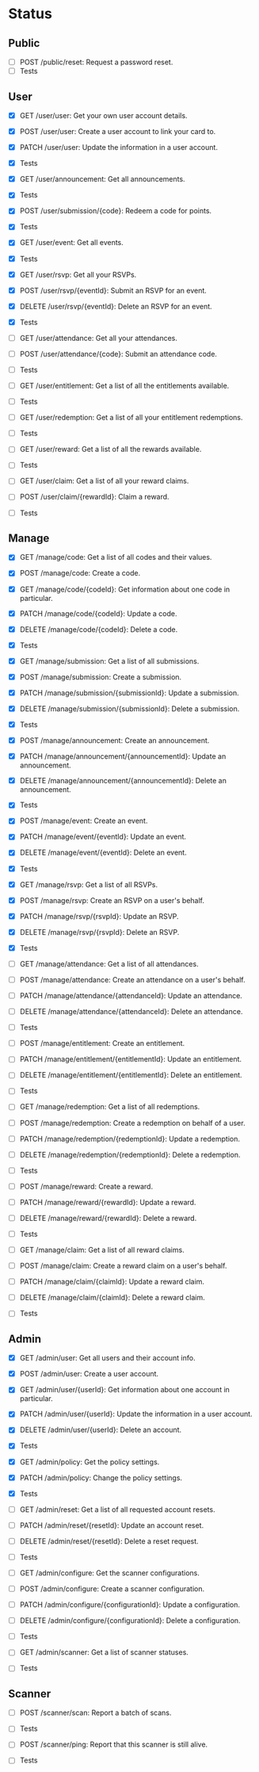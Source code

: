# Status

## Public

- [ ] POST /public/reset: Request a password reset.
- [ ] Tests

## User

- [x] GET /user/user: Get your own user account details.
- [x] POST /user/user: Create a user account to link your card to.
- [x] PATCH /user/user: Update the information in a user account.
- [x] Tests

- [x] GET /user/announcement: Get all announcements.
- [x] Tests

- [x] POST /user/submission/{code}: Redeem a code for points.
- [x] Tests

- [x] GET /user/event: Get all events.
- [x] Tests

- [x] GET /user/rsvp: Get all your RSVPs.
- [x] POST /user/rsvp/{eventId}: Submit an RSVP for an event.
- [x] DELETE /user/rsvp/{eventId}: Delete an RSVP for an event.
- [x] Tests

- [ ] GET /user/attendance: Get all your attendances.
- [ ] POST /user/attendance/{code}: Submit an attendance code.
- [ ] Tests

- [ ] GET /user/entitlement: Get a list of all the entitlements available.
- [ ] Tests

- [ ] GET /user/redemption: Get a list of all your entitlement redemptions.
- [ ] Tests

- [ ] GET /user/reward: Get a list of all the rewards available.
- [ ] Tests

- [ ] GET /user/claim: Get a list of all your reward claims.
- [ ] POST /user/claim/{rewardId}: Claim a reward.
- [ ] Tests

## Manage

- [x] GET /manage/code: Get a list of all codes and their values.
- [x] POST /manage/code: Create a code.
- [x] GET /manage/code/{codeId}: Get information about one code in particular.
- [x] PATCH /manage/code/{codeId}: Update a code.
- [x] DELETE /manage/code/{codeId}: Delete a code.
- [x] Tests

- [x] GET /manage/submission: Get a list of all submissions.
- [x] POST /manage/submission: Create a submission.
- [x] PATCH /manage/submission/{submissionId}: Update a submission.
- [x] DELETE /manage/submission/{submissionId}: Delete a submission.
- [x] Tests

- [x] POST /manage/announcement: Create an announcement.
- [x] PATCH /manage/announcement/{announcementId}: Update an announcement.
- [x] DELETE /manage/announcement/{announcementId}: Delete an announcement.
- [x] Tests

- [x] POST /manage/event: Create an event.
- [x] PATCH /manage/event/{eventId}: Update an event.
- [x] DELETE /manage/event/{eventId}: Delete an event.
- [x] Tests

- [x] GET /manage/rsvp: Get a list of all RSVPs.
- [x] POST /manage/rsvp: Create an RSVP on a user's behalf.
- [x] PATCH /manage/rsvp/{rsvpId}: Update an RSVP.
- [x] DELETE /manage/rsvp/{rsvpId}: Delete an RSVP.
- [x] Tests

- [ ] GET /manage/attendance: Get a list of all attendances.
- [ ] POST /manage/attendance: Create an attendance on a user's behalf.
- [ ] PATCH /manage/attendance/{attendanceId}: Update an attendance.
- [ ] DELETE /manage/attendance/{attendanceId}: Delete an attendance.
- [ ] Tests

- [ ] POST /manage/entitlement: Create an entitlement.
- [ ] PATCH /manage/entitlement/{entitlementId}: Update an entitlement.
- [ ] DELETE /manage/entitlement/{entitlementId}: Delete an entitlement.
- [ ] Tests

- [ ] GET /manage/redemption: Get a list of all redemptions.
- [ ] POST /manage/redemption: Create a redemption on behalf of a user.
- [ ] PATCH /manage/redemption/{redemptionId}: Update a redemption.
- [ ] DELETE /manage/redemption/{redemptionId}: Delete a redemption.
- [ ] Tests

- [ ] POST /manage/reward: Create a reward.
- [ ] PATCH /manage/reward/{rewardId}: Update a reward.
- [ ] DELETE /manage/reward/{rewardId}: Delete a reward.
- [ ] Tests

- [ ] GET /manage/claim: Get a list of all reward claims.
- [ ] POST /manage/claim: Create a reward claim on a user's behalf.
- [ ] PATCH /manage/claim/{claimId}: Update a reward claim.
- [ ] DELETE /manage/claim/{claimId}: Delete a reward claim.
- [ ] Tests

## Admin

- [x] GET /admin/user: Get all users and their account info.
- [x] POST /admin/user: Create a user account.
- [x] GET /admin/user/{userId}: Get information about one account in particular.
- [x] PATCH /admin/user/{userId}: Update the information in a user account.
- [x] DELETE /admin/user/{userId}: Delete an account.
- [x] Tests

- [x] GET /admin/policy: Get the policy settings.
- [x] PATCH /admin/policy: Change the policy settings.
- [x] Tests

- [ ] GET /admin/reset: Get a list of all requested account resets.
- [ ] PATCH /admin/reset/{resetId}: Update an account reset.
- [ ] DELETE /admin/reset/{resetId}: Delete a reset request.
- [ ] Tests

- [ ] GET /admin/configure: Get the scanner configurations.
- [ ] POST /admin/configure: Create a scanner configuration.
- [ ] PATCH /admin/configure/{configurationId}: Update a configuration.
- [ ] DELETE /admin/configure/{configurationId}: Delete a configuration.
- [ ] Tests

- [ ] GET /admin/scanner: Get a list of scanner statuses.
- [ ] Tests

## Scanner

- [ ] POST /scanner/scan: Report a batch of scans.
- [ ] Tests

- [ ] POST /scanner/ping: Report that this scanner is still alive.
- [ ] Tests
